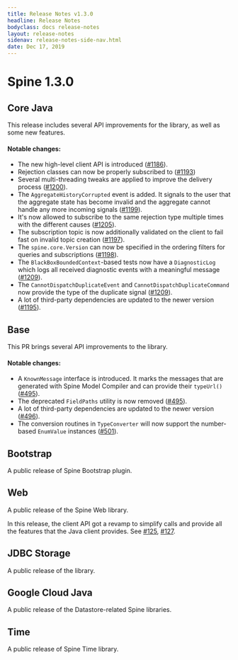 ```yaml
---
title: Release Notes v1.3.0
headline: Release Notes
bodyclass: docs release-notes
layout: release-notes
sidenav: release-notes-side-nav.html
date: Dec 17, 2019
---
```


# Spine 1.3.0

## Core Java
This release includes several API improvements for the library, as well as some new features.

#### Notable changes:

- The new high-level client API is introduced ([#1186]({{site.core_java_repo}}/pull/1186)).
- Rejection classes can now be properly subscribed to ([#1193]({{site.core_java_repo}}/pull/1193))
- Several multi-threading tweaks are applied to improve the delivery process ([#1200]({{site.core_java_repo}}/pull/1200)).
- The `AggregateHistoryCorrupted` event is added. It signals to the user that the aggregate state 
has become invalid and the aggregate cannot handle any more incoming signals ([#1199]({{site.core_java_repo}}/pull/1199)).
- It's now allowed to subscribe to the same rejection type multiple times with the different causes ([#1205]({{site.core_java_repo}}/pull/1205)).
- The subscription topic is now additionally validated on the client to fail fast on invalid topic 
creation ([#1197]({{site.core_java_repo}}/pull/1197)).
- The `spine.core.Version` can now be specified in the ordering filters for queries and subscriptions ([#1198]({{site.core_java_repo}}/pull/1198)).
- The `BlackBoxBoundedContext`-based tests now have a `DiagnosticLog` which logs all received diagnostic 
events with a meaningful message ([#1209]({{site.core_java_repo}}/pull/1209)).
- The `CannotDispatchDuplicateEvent` and `CannotDispatchDuplicateCommand` now provide the type of 
the duplicate signal ([#1209]({{site.core_java_repo}}/pull/1209)).
- A lot of third-party dependencies are updated to the newer version ([#1195]({{site.core_java_repo}}/pull/1195)).

## Base
This PR brings several API improvements to the library.

#### Notable changes:

- A `KnownMessage` interface is introduced. It marks the messages that are generated with Spine Model Compiler and can provide their `typeUrl()` ([#495]({{site.base_repo}}/pull/495)).
- The deprecated `FieldPaths` utility is now removed ([#495]({{site.base_repo}}/pull/495)).
- A lot of third-party dependencies are updated to the newer version ([#496]({{site.base_repo}}/pull/496)).
- The conversion routines in `TypeConverter` will now support the number-based `EnumValue` instances ([#501]({{site.base_repo}}/pull/501)).

## Bootstrap
A public release of Spine Bootstrap plugin.

## Web
A public release of the Spine Web library.

In this release, the client API got a revamp to simplify calls and provide all the features that 
the Java client provides. See [#125]({{site.web_repo}}/pull/125), [#127]({{site.web_repo}}/pull/127).

## JDBC Storage
A public release of the library.

## Google Cloud Java
A public release of the Datastore-related Spine libraries.

## Time
A public release of Spine Time library.
